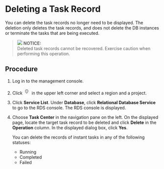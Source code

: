 # Deleting a Task Record<a name="rds_task_0002"></a>

You can delete the task records no longer need to be displayed. The deletion only deletes the task records, and does not delete the DB instances or terminate the tasks that are being executed.

>![](/images/icon-notice.gif) **NOTICE:**   
>Deleted task records cannot be recovered. Exercise caution when performing this operation.  

## Procedure<a name="section0211819123318"></a>

1.  Log in to the management console.
2.  Click  ![](figures/region.png)  in the upper left corner and select a region and a project.
3.  Click  **Service List**. Under  **Database**, click  **Relational Database Service**  to go to the RDS console. The RDS console is displayed.
4.  Choose  **Task Center**  in the navigation pane on the left. On the displayed page, locate the target task record to be deleted and click  **Delete**  in the  **Operation**  column. In the displayed dialog box, click  **Yes**.

    You can delete the records of instant tasks in any of the following statuses:

    -   Running
    -   Completed
    -   Failed


